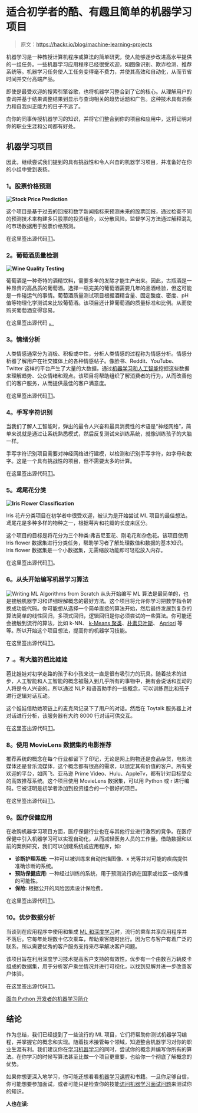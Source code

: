 # 适合初学者的酷、有趣且简单的机器学习项目

> 原文：<https://hackr.io/blog/machine-learning-projects>

机器学习是一种教授计算机程序或算法的简单研究，使人能够逐步改进高水平提供的一组任务。一些机器学习应用程序已经很受欢迎，如图像识别、欺诈检测、推荐系统等。机器学习任务使人工任务变得毫不费力，并使其高效和自动化，从而节省时间并交付高端产品。

即使是最受欢迎的搜索引擎谷歌，也将机器学习整合到了它的核心。从理解用户的查询并基于结果调整结果到显示与查询相关的趋势话题和广告。这种技术具有洞察力和自我纠正能力的日子不远了。

向你的同事传授机器学习的知识，并将它们整合到你的项目和应用中，这将证明对你的职业生涯和公司都有好处。

## **机器学习项目**

因此，继续尝试我们提到的具有挑战性和令人兴奋的机器学习项目，并准备好在你的小组中受到表扬。

### **1。股票价格预测**

**![Stock Price Prediction ](img/6d1f52a1118ec35aa297e8d4e842d4cc.png)**

这个项目是基于过去的回报和数字新闻指标来预测未来的股票回报，通过检查不同的预测技术来构建多只股票的投资组合，以分散风险。监督学习方法通过解释混乱的市场数据用于股票价格预测。

在这里签出源代码[T1](https://github.com/scorpionhiccup/StockPricePrediction)。

### **2。葡萄酒质量检测**

**![Wine Quality Testing ](img/621116c5328780c8b7a04e92e35565b8.png)**

葡萄酒是一种奇特的酒精饮料，需要多年的发酵才能生产出来。因此，古瓶酒是一种昂贵的高品质的葡萄酒。选择一瓶完美的葡萄酒需要几年的品酒经验，但这可能是一件碰运气的事情。葡萄酒质量测试项目根据酒精含量、固定酸度、密度、pH 值等物理化学测试来比较葡萄酒。该项目还计算葡萄酒的质量标准和比例。从而使购买葡萄酒变得容易。

在这里签出源代码 [。](https://github.com/sidgolangade/Wine-Quality-Test-Project)

### **3。情绪分析**

人类情感通常分为消极、积极或中性，分析人类情感的过程称为情感分析。情感分析器了解用户在社交媒体上的各种情感帖子。像脸书、Reddit、YouTube、Twitter 这样的平台产生了大量的大数据，通过[机器学习和人工智能](https://hackr.io/blog/ai-vs-machine-learning)挖掘这些数据来理解趋势、公众情绪和观点。该项目将帮助组织了解消费者的行为，从而改善他们的客户服务，从而提供最佳的客户满意度。

在这里签出源代码[T1](https://github.com/bentrevett/pytorch-sentiment-analysis)。

### **4。手写字符识别**

当我们了解人工智能时，弹出的最令人兴奋和最具消费性的术语是“神经网络”，简单来说就是通过让系统熟悉模式，然后反复测试来训练系统，就像训练孩子的大脑一样。

手写字符识别项目需要对神经网络进行建模，以检测和识别手写字符，如字母和数字。这是一个具有挑战性的项目，但不需要太多的计算。

在这里签出源代码[T1](https://github.com/vimal1083/handwritten-character-recognition)。

### **5。鸢尾花分类**

**![Iris Flower Classification](img/2ea52f1f1e9aba1e30d8480690221fc0.png)**

Iris 花卉分类项目在初学者中很受欢迎，被认为是开始尝试 ML 项目的最佳想法。鸢尾花是多种多样的物种之一，根据萼片和花瓣的长度来区分。

这个项目的目标是将花分为三个种类:弗吉尼亚花、刚毛花和杂色花。该项目使用 Iris flower 数据集进行分类任务，帮助学习者了解处理数值和数据的基本知识。Iris flower 数据集是一个小数据集，无需缩放功能即可轻松放入内存。

在这里签出源代码[T1](https://github.com/Pranav-Rastogi/Iris-flower-classification)。

### **6。从头开始编写机器学习算法**

![Writing ML Algorithms from Scratch ](img/9a31810c6274bd394d48f5932150c909.png)从头开始编写 ML 算法是最简单的，也是接触机器学习和详细理解概念的最好方法。这个项目将允许你学习把数学指令转换成功能代码。你可能想从选择一个简单直接的算法开始，然后最终发展到复杂的算法简单的线性回归，多项式回归，逻辑回归是你必须尝试的一些算法。你可能还会接触到流行的算法，比如 k-NN、 [k-Means 聚类](https://hackr.io/blog/k-means-clustering)、[朴素贝叶斯](https://hackr.io/blog/top-steps-to-learn-naive-bayes-algorithm)、 [Apriori](https://hackr.io/blog/what-is-apriori-algorithm) 等等。所以开始这个项目想法，提高你的机器学习技能。

在这里签出源代码[T1](https://github.com/NilaiVemula/ml-from-scratch)。

### 7 .**。有大脑的芭比娃娃**

芭比娃娃对初学走路的孩子和小孩来说一直是很有吸引力的玩具。随着技术的进步，人工智能和人工智能的概念被融入到几乎所有的事物中，拥有会说话和互动的人将是令人兴奋的。所以通过 NLP 和语音助手的一些概念，可以训练芭比和孩子进行逻辑对话互动。

这个娃娃借助她项链上的麦克风记录下了用户的对话。然后在 Toytalk 服务器上对对话进行分析，该服务器有大约 8000 行对话可供交互。

在这里签出源代码[T1](https://github.com/MaverickSamar/OSI-Barbie-With-Brains)。

### **8。使用 MovieLens 数据集的电影推荐**

推荐系统的概念在每个行业都留下了印记，无论是网上购物还是食品杂货，电影流媒体还是音乐流媒体，这个概念都有很高的需求，以锁定其有价值的客户。所有受欢迎的平台，如网飞、亚马逊 Prime Video、Hulu、AppleTv，都有针对目标受众的高效推荐系统。这个项目使用 MovieLens 数据集，可以用 Python 或 r 进行编码。它被证明是初学者添加到投资组合的一个很好的项目。

在这里签出源代码[T1](https://github.com/khanhnamle1994/movielens)。

### **9。医疗保健应用**

在收购机器学习项目方面，医疗保健行业也在与其他行业进行激烈的竞争。在医疗保健中引入机器学习可以实现自动化，从而减轻医务人员的工作量。借助数据和以前的案例研究，我们可以创建系统或应用程序，如:

*   **诊断护理系统:** 一种可以被训练来自动扫描图像、x 光等并对可能的疾病提供准确诊断的系统。
*   **预防保健应用:** 一种经过训练的系统，用于预测流行病在国家或社区一级传播的可能性。
*   **保险:** 根据公开的风险因素设计保险费。

在这里签出源代码[T1](https://github.com/siddhanthp27/DiagnosticCodePrediction)。

### 10。优步数据分析

当谈到在应用程序中使用和集成 [ML 和深度学习](https://hackr.io/blog/machine-learning-vs-deep-learning)时，流行的乘车共享应用程序并不落后。它每年处理数十亿次乘车，帮助乘客随时出行。因为它与客户有着广泛的联系，所以需要优秀的客户服务支持来尽早解决客户问题。

该项目旨在利用深度学习技术提高客户支持的有效性。优步有一个由数百万辆皮卡组成的数据集，用于分析客户乘坐情况并进行可视化，以找到见解并进一步改善客户体验。

在这里签出源代码[T1](https://github.com/geoninja/Uber-Data-Analysis)。

[面向 Python 开发者的机器学习简介](https://click.linksynergy.com/link?id=jU79Zysihs4&offerid=1045023.2092098&type=2&murl=https%3A%2F%2Fwww.udemy.com%2Fcourse%2Fmachine-learning-intro-for-python-developers%2F)

## **结论**

作为总结，我们已经提到了一些流行的 ML 项目，它们将帮助你测试机器学习编程，并掌握它的概念和实现。随着技术接管每个领域，知道整合机器学习对你的职业生涯有利。我们建议你在[学习机器学习](https://hackr.io/tutorials/learn-machine-learning-ml)的同时，尝试你的概念并编写你所有的算法。在你学习的时候写算法甚至比做一个项目更重要，也给你一个彻底了解概念的优势。

如果你想更深入地学习，你可能还想看看[机器学习课程](https://hackr.io/blog/machine-learning-courses)和书籍。一旦你足够自信，你可能想要参加面试，或者可能只是检查你的技能[访问机器学习面试问题](https://hackr.io/blog/machine-learning-interview-questions)来测试你的知识。

**人也在读:**
